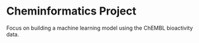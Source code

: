 # Cheminformatics Project
Focus on building a machine learning model using the ChEMBL bioactivity data.
